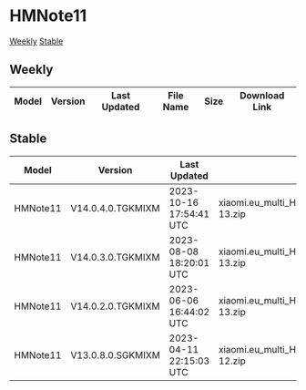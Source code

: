 # HMNote11
[Weekly](#Weekly)  [Stable](#Stable)
## Weekly
| Model | Version | Last Updated | File Name | Size | Download Link |
| ---- | ---- | ---- | ---- | ---- | ---- |
## Stable
| Model | Version | Last Updated | File Name | Size | Download Link |
| ---- | ---- | ---- | ---- | ---- | ---- |
| HMNote11 | V14.0.4.0.TGKMIXM | 2023-10-16 17:54:41 UTC | xiaomi.eu_multi_HMNote11_V14.0.4.0.TGKMIXM_v14-13.zip | 4.1 GB | [SourceForge](https://sourceforge.net/projects/xiaomi-eu-multilang-miui-roms/files/xiaomi.eu/MIUI-STABLE-RELEASES/MIUIv14/xiaomi.eu_multi_HMNote11_V14.0.4.0.TGKMIXM_v14-13.zip/download) |
| HMNote11 | V14.0.3.0.TGKMIXM | 2023-08-08 18:20:01 UTC | xiaomi.eu_multi_HMNote11_V14.0.3.0.TGKMIXM_v14-13.zip | 4.0 GB | [SourceForge](https://sourceforge.net/projects/xiaomi-eu-multilang-miui-roms/files/xiaomi.eu/MIUI-STABLE-RELEASES/MIUIv14/xiaomi.eu_multi_HMNote11_V14.0.3.0.TGKMIXM_v14-13.zip/download) |
| HMNote11 | V14.0.2.0.TGKMIXM | 2023-06-06 16:44:02 UTC | xiaomi.eu_multi_HMNote11_V14.0.2.0.TGKMIXM_v14-13.zip | 4.0 GB | [SourceForge](https://sourceforge.net/projects/xiaomi-eu-multilang-miui-roms/files/xiaomi.eu/MIUI-STABLE-RELEASES/MIUIv14/xiaomi.eu_multi_HMNote11_V14.0.2.0.TGKMIXM_v14-13.zip/download) |
| HMNote11 | V13.0.8.0.SGKMIXM | 2023-04-11 22:15:03 UTC | xiaomi.eu_multi_HMNote11_V13.0.8.0.SGKMIXM_v13-12.zip | 3.7 GB | [SourceForge](https://sourceforge.net/projects/xiaomi-eu-multilang-miui-roms/files/xiaomi.eu/MIUI-STABLE-RELEASES/MIUIv13/xiaomi.eu_multi_HMNote11_V13.0.8.0.SGKMIXM_v13-12.zip/download) |
